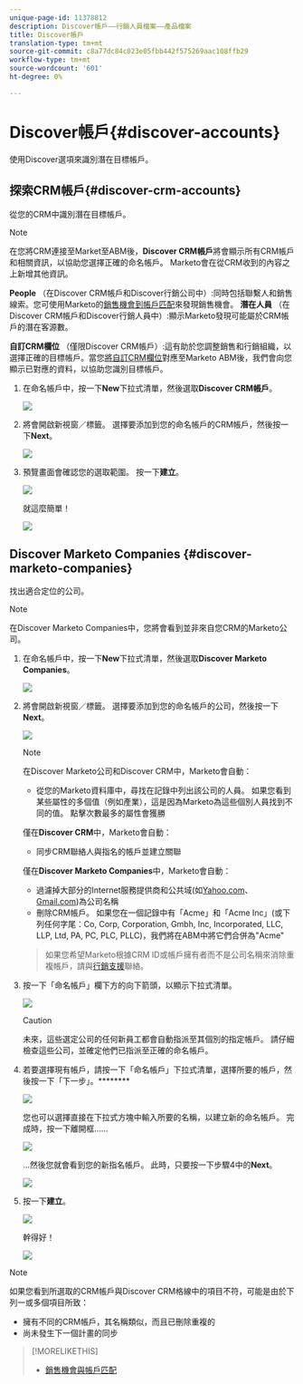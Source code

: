 ```yaml
---
unique-page-id: 11378812
description: Discover帳戶——行銷人員檔案——產品檔案
title: Discover帳戶
translation-type: tm+mt
source-git-commit: c8a77dc84c023e05fbb442f575269aac108ffb29
workflow-type: tm+mt
source-wordcount: '601'
ht-degree: 0%

---
```



# Discover帳戶{#discover-accounts}

使用Discover選項來識別潛在目標帳戶。

## 探索CRM帳戶{#discover-crm-accounts}

從您的CRM中識別潛在目標帳戶。

>[!NOTE]
>
>在您將CRM連接至Market至ABM後，**Discover CRM帳戶**&#x200B;將會顯示所有CRM帳戶和相關資訊，以協助您選擇正確的命名帳戶。 Marketo會在從CRM收到的內容之上新增其他資訊。

**People** （在Discover CRM帳戶和Discover行銷公司中）:同時包括聯繫人和銷售線索。您可使用Marketo的[銷售機會到帳戶匹配](http://docs.marketo.com/display/DOCS/Lead+to+Account+Matching)來發現銷售機會。 **潛在人員** （在Discover CRM帳戶和Discover行銷人員中）:顯示Marketo發現可能屬於CRM帳戶的潛在客源數。

**自訂CRM欄位** （僅限Discover CRM帳戶）:這有助於您調整銷售和行銷組織，以選擇正確的目標帳戶。當您[將自訂CRM欄位](http://docs.marketo.com/x/1wnG)對應至Marketo ABM後，我們會向您顯示已對應的資料，以協助您識別目標帳戶。

1. 在命名帳戶中，按一下&#x200B;**New**&#x200B;下拉式清單，然後選取&#x200B;**Discover CRM帳戶**。

   ![](assets/disc-crm-one.png)

1. 將會開啟新視窗／標籤。 選擇要添加到您的命名帳戶的CRM帳戶，然後按一下&#x200B;**Next**。

   ![](assets/disc-crm-two.png)

1. 預覽畫面會確認您的選取範圍。 按一下&#x200B;**建立**。

   ![](assets/disc-three.png)

   就這麼簡單！

   ![](assets/disc-four.png)

## Discover Marketo Companies {#discover-marketo-companies}

找出適合定位的公司。

>[!NOTE]
>
>在Discover Marketo Companies中，您將會看到並非來自您CRM的Marketo公司。

1. 在命名帳戶中，按一下&#x200B;**New**&#x200B;下拉式清單，然後選取&#x200B;**Discover Marketo Companies**。

   ![](assets/one-1.png)

1. 將會開啟新視窗／標籤。 選擇要添加到您的命名帳戶的公司，然後按一下&#x200B;**Next**。

   ![](assets/disc-comp-two.png)

   >[!NOTE]
   >
   >在Discover Marketo公司和Discover CRM中，Marketo會自動：
   >
   > * 從您的Marketo資料庫中，尋找在記錄中列出該公司的人員。 如果您看到某些屬性的多個值（例如產業），這是因為Marketo為這些個別人員找到不同的值。 點擊次數最多的屬性會獲勝
   >
   >僅在&#x200B;**Discover CRM**&#x200B;中，Marketo會自動：
   >
   > * 同步CRM聯絡人與指名的帳戶並建立關聯
   >
   >僅在&#x200B;**Discover Marketo Companies**&#x200B;中，Marketo會自動：
   >
   > * 過濾掉大部分的Internet服務提供商和公共域(如[Yahoo.com](https://yahoo.com)、[Gmail.com](https://gmail.com))為公司名稱
      >
      > 
   * 刪除CRM帳戶。 如果您在一個記錄中有「Acme」和「Acme Inc」(或下列任何字尾：Co, Corp, Corporation, Gmbh, Inc, Incorporated, LLC, LLP, Ltd, PA, PC, PLC, PLLC)，我們將在ABM中將它們合併為&quot;Acme&quot;
   >
   >如果您希望Marketo根據CRM ID或帳戶擁有者而不是公司名稱來消除重複帳戶，請與[行銷支援](https://nation.marketo.com/t5/Support/ct-p/Support)聯絡。

1. 按一下「命名帳戶」欄下方的向下箭頭，以顯示下拉式清單。

   ![](assets/disc-comp-three.png)

   >[!CAUTION]
   >
   >未來，這些選定公司的任何新員工都會自動指派至其個別的指定帳戶。 請仔細檢查這些公司，並確定他們已指派至正確的命名帳戶。

1. 若要選擇現有帳戶，請按一下「命名帳戶」下拉式清單，選擇所要的帳戶，然後按一下「下一步」。********

   ![](assets/disc-comp-four.png)

   您也可以選擇直接在下拉式方塊中輸入所要的名稱，以建立新的命名帳戶。 完成時，按一下離開框……

   ![](assets/disc-comp-five.png)

   ...然後您就會看到您的新指名帳戶。 此時，只要按一下步驟4中的&#x200B;**Next**。

   ![](assets/disc-comp-six.png)

1. 按一下&#x200B;**建立**。

   ![](assets/disc-comp-seven.png)

   幹得好！

   ![](assets/disc-co-six.png)

>[!NOTE]
>
>如果您看到所選取的CRM帳戶與Discover CRM格線中的項目不符，可能是由於下列一或多個項目所致：
>
>* 擁有不同的CRM帳戶，其名稱類似，而且已刪除重複的
>* 尚未發生下一個計畫的同步


>[!MORELIKETHIS]
>
>* [銷售機會與帳戶匹配](/help/marketo/product-docs/account-based-marketing/target/named-accounts/lead-to-account-matching.md)

